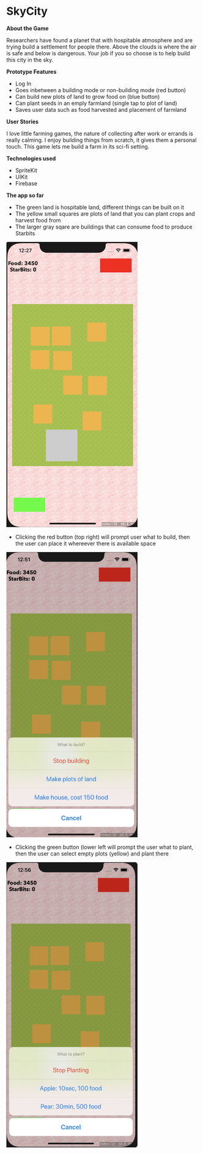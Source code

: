 # SkyCity #

**About the Game**

Researchers have found a planet that with hospitable atmosphere and are trying build a settlement for people there. Above the clouds is where the air is safe and below is dangerous. Your job if you so choose is to help build this city in the sky.

**Prototype Features**

* Log In
* Goes inbetween a building mode or non-building mode (red button)
* Can build new plots of land to grow food on (blue button)
* Can plant seeds in an emply farmland (single tap to plot of land)
* Saves user data such as food harvested and placement of farmland 

**User Stories**

I love little farming games, the nature of collecting after work or errands is really calming. I enjoy building things from scratch, it gives them a personal touch. This game lets me build a farm in its sci-fi setting.


**Technologies used**
* SpriteKit
* UIKit
* Firebase


**The app so far**
* The green land is hospitable land, different things can be built on it
* The yellow small squares are plots of land that you can plant crops and harvest food from
* The larger gray sqare are buildings that can consume food to produce Starbits

<img src=https://github.com/Agarrovi1/SkyCity/blob/master/Images/Screen%20Shot%202020-06-20%20at%2012.27.18%20PM.png alt=Example of land with harvest plots and building width=343 height=743>

* Clicking the red button (top right) will prompt user what to build, then the user can place it whereever there is available space

<img src=https://github.com/Agarrovi1/SkyCity/blob/master/Images/Screen%20Shot%202020-06-20%20at%2012.51.23%20PM.png alt=What to build width=343 height=743>

* Clicking the green button (lower left will prompt the user what to plant, then the user can select empty plots (yellow) and plant there

<img src=https://github.com/Agarrovi1/SkyCity/blob/master/Images/Screen%20Shot%202020-06-20%20at%2012.56.12%20PM.png alt=What to plant width=343 height=743>
